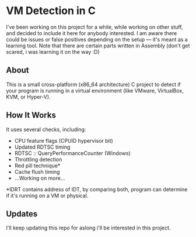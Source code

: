 # VM Detection in C

I've been working on this project for a while, while working on other stuff, and decided to include it here for anybody interested. I am aware there could be issues or false positives depending on the setup — it's meant as a learning tool. Note that there are certain parts written in Assembly (don't get scared, i was learning it on the way :D)

## About

This is a small cross-platform (x86_64 architecture) C project to detect if your program is running in a virtual environment (like VMware, VirtualBox, KVM, or Hyper-V).

## How It Works

It uses several checks, including:

- CPU feature flags (CPUID hypervisor bit)
- Updated RDTSC timing
- RDTSC :: QueryPerformanceCounter (Windows)
- Throttling detection
- Red pill technique*
- Cache flush timing
- ...Working on more...

*IDRT contains address of IDT, by comparing both, program can determine if it's running on a VM or physical.

## Updates
I'll keep updating this repo for aslong i'll be interested in this project.
